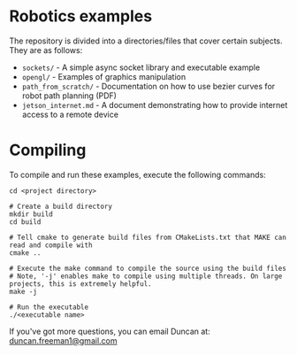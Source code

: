 # Robotics examples

The repository is divided into a directories/files that cover certain subjects. 
They are as follows:

* `sockets/` - A simple async socket library and executable example
* `opengl/` - Examples of graphics manipulation
* `path_from_scratch/` - Documentation on how to use bezier curves for robot path planning (PDF)
* `jetson_internet.md` - A document demonstrating how to provide internet access to a remote device

# Compiling
To compile and run these examples, execute the following commands:

```
cd <project directory>

# Create a build directory
mkdir build
cd build

# Tell cmake to generate build files from CMakeLists.txt that MAKE can read and compile with
cmake ..

# Execute the make command to compile the source using the build files
# Note, '-j' enables make to compile using multiple threads. On large projects, this is extremely helpful.
make -j

# Run the executable
./<executable name>
```

If you've got more questions, you can email Duncan at:
duncan.freeman1@gmail.com
